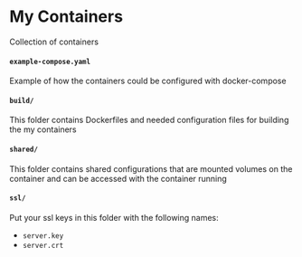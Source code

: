 # My Containers

Collection of containers

#### `example-compose.yaml`

Example of how the containers could be configured with docker-compose

#### `build/`

This folder contains Dockerfiles and needed configuration files for building the my containers

#### `shared/`

This folder contains shared configurations that are mounted volumes on the container and can be accessed with the container running

#### `ssl/`

Put your ssl keys in this folder with the following names:

  - `server.key`
  - `server.crt`
